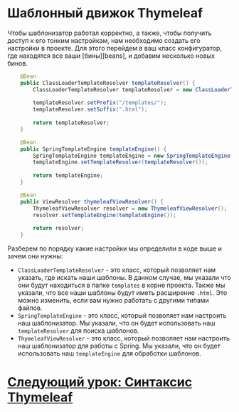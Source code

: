 # Шаблонный движок Thymeleaf

Чтобы шаблонизатор работал корректно, а также, чтобы получить доступ к его тонким настройкам, нам необходимо создать его настройки
в проекте.
Для этого перейдем в ваш класс конфигуратор, где находятся все ваши [бины][beans], и добавим несколько новых бинов.

```java
    @Bean
    public ClassLoaderTemplateResolver templateResolver() {
        ClassLoaderTemplateResolver templateResolver = new ClassLoaderTemplateResolver();
        
        templateResolver.setPrefix("/templates/");
        templateResolver.setSuffix(".html");
        
        return templateResolver;
    }

    @Bean
    public SpringTemplateEngine templateEngine() {
        SpringTemplateEngine templateEngine = new SpringTemplateEngine();
        templateEngine.setTemplateResolver(templateResolver());
        
        return templateEngine;
    }

    @Bean
    public ViewResolver thymeleafViewResolver() {
        ThymeleafViewResolver resolver = new ThymeleafViewResolver();
        resolver.setTemplateEngine(templateEngine());
        
        return resolver;
    }
```

Разберем по порядку какие настройки мы определили в коде выше и зачем они нужны:
- `ClassLoaderTemplateResolver` - это класс, который позволяет нам указать, где искать наши шаблоны. В данном случае, мы указали
  что они будут находиться в папке `templates` в корне проекта. Также мы указали, что все наши шаблоны будут иметь расширение
  `.html`. Это можно изменить, если вам нужно работать с другими типами файлов.
- `SpringTemplateEngine` - это класс, который позволяет нам настроить наш шаблонизатор. Мы указали, что он будет использовать
  наш `templateResolver` для поиска шаблонов.
- `ThymeleafViewResolver` - это класс, который позволяет нам настроить наш шаблонизатор для работы с Spring. Мы указали, что он
  будет использовать наш `templateEngine` для обработки шаблонов.

# [**Следующий урок**: Синтаксис Thymeleaf](thymeleaf-syntax.md)

